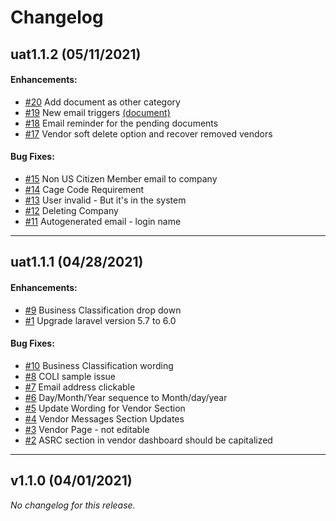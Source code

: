 # Changelog

## uat1.1.2 (05/11/2021)

#### Enhancements:

- [#20](https://docs.zoho.com/sheet/open/ahzhoa0c2fa8f734248abbf1b16d11ae9c5d0?sheet=Sheet1&range=B21) Add document as other category
- [#19](https://docs.zoho.com/sheet/open/ahzhoa0c2fa8f734248abbf1b16d11ae9c5d0?sheet=Sheet1&range=B20) New email triggers [(document)](https://docs.zoho.com/ws/project/file/1nvs6a8815f1fc0ca4b86b05e47405b222462)
- [#18](https://docs.zoho.com/sheet/open/ahzhoa0c2fa8f734248abbf1b16d11ae9c5d0?sheet=Sheet1&range=B19) Email reminder for the pending documents
- [#17](https://docs.zoho.com/sheet/open/ahzhoa0c2fa8f734248abbf1b16d11ae9c5d0?sheet=Sheet1&range=B18) Vendor soft delete option and recover removed vendors

#### Bug Fixes:

- [#15](https://docs.zoho.com/sheet/open/ahzhoa0c2fa8f734248abbf1b16d11ae9c5d0?sheet=Sheet1&range=B16) Non US Citizen Member email to company
- [#14](https://docs.zoho.com/sheet/open/ahzhoa0c2fa8f734248abbf1b16d11ae9c5d0?sheet=Sheet1&range=B15) Cage Code Requirement
- [#13](https://projects.zoho.com/portal/simform#buginfo/688906000015089443/688906000029866881) User invalid - But it's in the system
- [#12](https://projects.zoho.com/portal/simform#buginfo/688906000015089443/688906000029866722) Deleting Company
- [#11](https://projects.zoho.com/portal/simform#buginfo/688906000015089443/688906000029776901) Autogenerated email - login name

---

## uat1.1.1 (04/28/2021)

#### Enhancements:

- [#9](https://projects.zoho.com/portal/simform#buginfo/688906000015089443/688906000029519408) Business Classification drop down
- [#1](#) Upgrade laravel version 5.7 to 6.0

#### Bug Fixes:

- [#10](https://projects.zoho.com/portal/simform#buginfo/688906000015089443/688906000029519377) Business Classification wording
- [#8](https://projects.zoho.com/portal/simform#buginfo/688906000015089443/688906000029519453) COLI sample issue
- [#7](https://projects.zoho.com/portal/simform#buginfo/688906000015089443/688906000029519476) Email address clickable
- [#6](https://projects.zoho.com/portal/simform#buginfo/688906000015089443/688906000029519493) Day/Month/Year sequence to Month/day/year
- [#5](https://projects.zoho.com/portal/simform#buginfo/688906000015089443/688906000029519510) Update Wording for Vendor Section
- [#4](https://projects.zoho.com/portal/simform#buginfo/688906000015089443/688906000029519527) Vendor Messages Section Updates
- [#3](https://projects.zoho.com/portal/simform#buginfo/688906000015089443/688906000029609049) Vendor Page - not editable
- [#2](https://projects.zoho.com/portal/simform#buginfo/688906000015089443/688906000029609127) ASRC section in vendor dashboard should be capitalized

---

## v1.1.0 (04/01/2021)
*No changelog for this release.*
